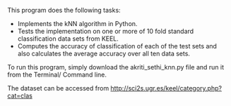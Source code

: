 This program does the following tasks:

  - Implements the kNN algorithm in Python.
  - Tests the implementation on one or more of 10 fold standard classification data sets from KEEL.
  - Computes the accuracy of classification of each of the test sets and also calculates the average accuracy over all ten data sets.
 
 To run this program, simply download the akriti_sethi_knn.py file and run it from the Terminal/ Command line.
 
 The dataset can be accessed from http://sci2s.ugr.es/keel/category.php?cat=clas
